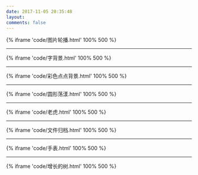 ```yaml
---
date: 2017-11-05 20:35:48
layout: 
comments: false
---
```


{% iframe 'code/图片轮播.html' 100% 500 %}

<hr>

{% iframe 'code/字背景.html' 100% 500 %}

<hr>

{% iframe 'code/彩色点点背景.html' 100% 500 %}

<hr>

{% iframe 'code/圆形荡漾.html' 100% 500 %}

<hr>

{% iframe 'code/老虎.html' 100% 500 %}

<hr>

{% iframe 'code/文件归档.html' 100% 500 %}

<hr>

{% iframe 'code/手表.html' 100% 500 %}

<hr>

{% iframe 'code/增长的树.html' 100% 500 %}